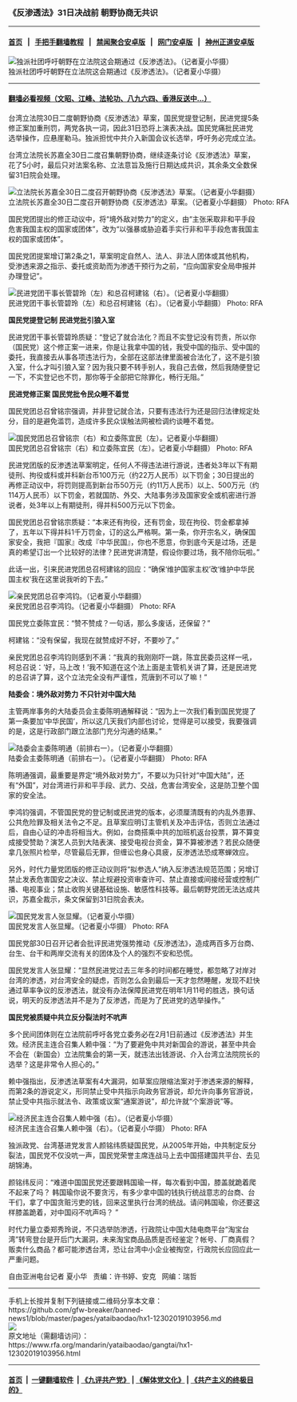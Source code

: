 ### 《反渗透法》31日决战前 朝野协商无共识
------------------------

#### [首页](https://github.com/gfw-breaker/banned-news1/blob/master/README.md) &nbsp;&nbsp;|&nbsp;&nbsp; [手把手翻墙教程](https://github.com/gfw-breaker/guides/wiki) &nbsp;&nbsp;|&nbsp;&nbsp; [禁闻聚合安卓版](https://github.com/gfw-breaker/bn-android) &nbsp;&nbsp;|&nbsp;&nbsp; [网门安卓版](https://github.com/oGate2/oGate) &nbsp;&nbsp;|&nbsp;&nbsp; [神州正道安卓版](https://github.com/SzzdOgate/update) 



<div id="headerimg">
 <img alt="独派社团呼吁朝野在立法院这会期通过《反渗透法》。（记者夏小华摄）" src="https://www.rfa.org/mandarin/yataibaodao/gangtai/hx1-12302019103956.html/4e00.JPG/@@images/1a489303-b3d6-4099-b57e-ec62fea742ba.jpeg" title="独派社团呼吁朝野在立法院这会期通过《反渗透法》。（记者夏小华摄）"/>
 <div id="headerimgcontents">
  <div id="headerimgcaption">
   <span>
    独派社团呼吁朝野在立法院这会期通过《反渗透法》。（记者夏小华摄）
   </span>
   <!-- zoomattribute -->
  </div>
  <!-- headerimgcaption -->
 </div>
 <!-- headerimagecontents -->
</div>

<hr/>


#### [翻墙必看视频（文昭、江峰、法轮功、八九六四、香港反送中...）](http://167.172.214.107/home.html)

<div id="storytext">
 <div>
  <div class="slot_header">
  </div>
 </div>
 <p>
 </p>
 <p>
  台湾立法院30日二度朝野协商《反渗透法》草案，国民党提登记制，民进党提5条修正案加重刑罚，两党各执一词，因此31日恐将上演表决战。国民党痛批民进党选举操作，应悬崖勒马。独派担忧中共介入新国会议长选举，呼吁务必完成立法。
 </p>
 <p>
  台湾立法院长苏嘉全30日二度召集朝野协商，继续逐条讨论《反渗透法》草案，花了5小时，最后只对法案名称、立法意旨及施行日期达成共识，其余条文全数保留31日院会处理。
 </p>
 <p>
 </p>
 <p>
  <div class="image-inline captioned" style="width:1500px;">
   <div style="width:1500px;">
    <img alt="立法院长苏嘉全30日二度召开朝野协商《反渗透法》草案。（记者夏小华翻摄）" src="https://www.rfa.org/mandarin/yataibaodao/gangtai/hx1-12302019103956.html/4e8c.JPG" title="立法院长苏嘉全30日二度召开朝野协商《反渗透法》草案。（记者夏小华翻摄）"/>
   </div>
   <div class="image-caption">
    <span style="width:1500px;">
     立法院长苏嘉全30日二度召开朝野协商《反渗透法》草案。（记者夏小华翻摄）
    </span>
    <span class="copyright">
     Photo: RFA
    </span>
   </div>
  </div>
 </p>
 <p>
 </p>
 <p>
  国民党团提出的修正动议中，将“境外敌对势力”的定义，由“主张采取非和平手段危害我国主权的国家或团体”，改为“以强暴或胁迫着手实行非和平手段危害我国主权的国家或团体”。
 </p>
 <p>
  国民党团提案增订第2条之1，草案明定自然人、法人、非法人团体或其他机构，受渗透来源之指示、委托或资助而为渗透干预行为之前，“应向国家安全局申报并办理登记”。
 </p>
 <p>
 </p>
 <p>
  <div class="image-inline captioned" style="width:1500px;">
   <div style="width:1500px;">
    <img alt="民进党团干事长管碧玲（左）和总召柯建铭（右）。（记者夏小华翻摄）" src="https://www.rfa.org/mandarin/yataibaodao/gangtai/hx1-12302019103956.html/4e09.JPG" title="民进党团干事长管碧玲（左）和总召柯建铭（右）。（记者夏小华翻摄）"/>
   </div>
   <div class="image-caption">
    <span style="width:1500px;">
     民进党团干事长管碧玲（左）和总召柯建铭（右）。（记者夏小华翻摄）
    </span>
    <span class="copyright">
     Photo: RFA
    </span>
   </div>
  </div>
 </p>
 <p>
  <b>
   国民党提登记制
  </b>
  <b>
  </b>
  <b>
   民进党批引狼入室
  </b>
  <b>
  </b>
 </p>
 <p>
  民进党团干事长管碧玲质疑：“登记了就合法化？而且不实登记没有罚责，所以你（国民党）这个修正案一进来，你是让我拿中国的钱，我受中国的指示、受中国的委托，我直接去从事各项违法行为，全部在这部法律里面被合法化了，这不是引狼入室，什么才叫引狼入室？因为我只要不转手别人，我自己去做，然后我随便登记一下，不实登记也不罚，那你等于全部把它除罪化，畅行无阻。”
 </p>
 <p>
  <b>
   民进党修正案
  </b>
  <b>
  </b>
  <b>
   国民党批令民众睡不着觉
  </b>
  <b>
  </b>
 </p>
 <p>
  国民党团总召曾铭宗强调，并非登记就合法，只要有违法行为还是回归法律规定处分，目的是避免滥罚，造成许多民众误触法网被检调约谈睡不着觉。
 </p>
 <p>
 </p>
 <p>
  <div class="image-inline captioned" style="width:1500px;">
   <div style="width:1500px;">
    <img alt="国民党团总召曾铭宗（右）和立委陈宜民（左）。记者夏小华翻摄）" src="https://www.rfa.org/mandarin/yataibaodao/gangtai/hx1-12302019103956.html/56db.JPG" title="国民党团总召曾铭宗（右）和立委陈宜民（左）。记者夏小华翻摄）"/>
   </div>
   <div class="image-caption">
    <span style="width:1500px;">
     国民党团总召曾铭宗（右）和立委陈宜民（左）。记者夏小华翻摄）
    </span>
    <span class="copyright">
     Photo: RFA
    </span>
   </div>
  </div>
 </p>
 <p>
  民进党团版的反渗透法草案明定，任何人不得违法进行游说，违者处3年以下有期徒刑、拘役或科或并科新台币100万元（约22万人民币）以下罚金；30日提出的再修正动议中，将罚则提高到新台币50万元（约11万人民币）以上、500万元（约114万人民币）以下罚金，若就国防、外交、大陆事务涉及国家安全或机密进行游说者，处3年以上有期徒刑，得并科500万元以下罚金。
 </p>
 <p>
  国民党团总召曾铭宗质疑：“本来还有拘役，还有罚金，现在拘役、罚金都拿掉了，五年以下得并科1千万罚金，订的这么严格啊。第一条，你开宗名义，确保国家安全，我把『国家』改成『中华民国』，你也不愿意，你到底今天是过场，还是真的希望订出一个比较好的法律？民进党讲清楚，假设你要过场，我不陪你玩啦。”
 </p>
 <p>
  此话一出，引来民进党团总召柯建铭的回应：“确保‘维护国家主权’改‘维护中华民国主权’我在这里说我听的下去。”
 </p>
 <p>
 </p>
 <p>
  <div class="image-inline captioned" style="width:1500px;">
   <div style="width:1500px;">
    <img alt="亲民党团总召李鸿钧。（记者夏小华翻摄）" src="https://www.rfa.org/mandarin/yataibaodao/gangtai/hx1-12302019103956.html/4e94.JPG" title="亲民党团总召李鸿钧。（记者夏小华翻摄）"/>
   </div>
   <div class="image-caption">
    <span style="width:1500px;">
     亲民党团总召李鸿钧。（记者夏小华翻摄）
    </span>
    <span class="copyright">
     Photo: RFA
    </span>
   </div>
  </div>
 </p>
 <p>
  国民党立委陈宜民：“赞不赞成？一句话，那么多废话，还保留？”
 </p>
 <p>
  柯建铭：“没有保留，我现在就赞成好不好，不要吵了。”
 </p>
 <p>
  亲民党团总召李鸿钧则感到不满：“我真的我刚刚吓一跳，陈宜民委员这样一吼，柯总召说：‘好，马上改！’我不知道在这个法上面是主管机关讲了算，还是民进党的总召讲了算，这个立法完全没有严谨性，荒唐到不可以了嘛！”
 </p>
 <p>
  <b>
   陆委会：境外敌对势力
  </b>
  <b>
  </b>
  <b>
   不只针对中国大陆
  </b>
  <b>
  </b>
 </p>
 <p>
  主管两岸事务的大陆委员会主委陈明通解释说：“因为上一次我们看到国民党提了第一条要加‘中华民国’，所以这几天我们内部也讨论，觉得是可以接受，我要强调的是，这是行政部门跟立法部门充分沟通的结果。”
 </p>
 <p>
 </p>
 <p>
  <div class="image-inline captioned" style="width:1500px;">
   <div style="width:1500px;">
    <img alt="陆委会主委陈明通（前排右一）。（记者夏小华翻摄）" src="https://www.rfa.org/mandarin/yataibaodao/gangtai/hx1-12302019103956.html/516d.JPG" title="陆委会主委陈明通（前排右一）。（记者夏小华翻摄）"/>
   </div>
   <div class="image-caption">
    <span style="width:1500px;">
     陆委会主委陈明通（前排右一）。（记者夏小华翻摄）
    </span>
    <span class="copyright">
     Photo: RFA
    </span>
   </div>
  </div>
 </p>
 <p>
  陈明通强调，最重要是界定“境外敌对势力”，不要以为只针对“中国大陆”，还有“外国”，对台湾进行非和平手段、武力、交战，危害台湾安全，这是防卫整个国家的安全法。
 </p>
 <p>
  李鸿钧强调，不管国民党的登记制或民进党的版本，必须厘清既有的内乱外患罪、公共危险罪及相关法令之不足。且草案应明订主管机关及冲击评估，否则立法通过后，自由心证的冲击将相当大。例如，台商搭乘中共的加班机返台投票，算不算变成接受赞助？演艺人员到大陆表演、接受电视台资金，算不算被渗透？若民众随便拿几张照片检举，尽管最后无罪，但缠讼也身心具疲，反渗透法恐成寒蝉效应。
 </p>
 <p>
  另外，时代力量党团版的修正动议则将“拟参选人”纳入反渗透法规范范围；另增订禁止发表危害国安之决议、禁止规避投资审查许可、禁止直接或间接经营或控制广播、电视事业；禁止收购关键基础设施、敏感性科技等。最后朝野党团无法达成共识，苏嘉全裁示，条文保留到31日院会表决。
 </p>
 <p>
 </p>
 <p>
  <div class="image-inline captioned" style="width:1500px;">
   <div style="width:1500px;">
    <img alt="国民党发言人张显耀。（记者夏小华摄）" src="https://www.rfa.org/mandarin/yataibaodao/gangtai/hx1-12302019103956.html/4e03.JPG" title="国民党发言人张显耀。（记者夏小华摄）"/>
   </div>
   <div class="image-caption">
    <span style="width:1500px;">
     国民党发言人张显耀。（记者夏小华摄）
    </span>
    <span class="copyright">
     Photo: RFA
    </span>
   </div>
  </div>
 </p>
 <p>
  国民党部30日召开记者会批评民进党强势推动《反渗透法》，造成两百多万台商、台生、台干和两岸交流有关的团体及个人的强烈不安和恐慌。
 </p>
 <p>
  国民党发言人张显耀：“显然民进党过去三年多的时间都在睡觉，都忽略了对岸对台湾的渗透，对台湾安全的疑虑，否则怎么会到最后一天才忽然睡醒，发现不赶快通过草率争议的反渗透法，就没有办法保障民进党在明年1月11号的胜选，换句话说，明天的反渗透法并不是为了反渗透，而是为了民进党的选举操作。”
 </p>
 <p>
  <b>
   国民党被质疑中共立反分裂法时不吭声
  </b>
  <b>
  </b>
 </p>
 <p>
  多个民间团体则在立法院前呼吁各党立委务必在2月1日前通过《反渗透法》并生效。经济民主连合召集人赖中强：“为了要避免中共对新国会的游说，甚至中共会不会在（新国会）立法院集会的第一天，就违法出钱游说、介入台湾立法院院长的选举？这是非常令人担心的。”
 </p>
 <p>
  赖中强指出，反渗透法草案有4大漏洞，如草案应限缩法案对于渗透来源的解释，而第2条的游说定义，形同禁止受中共指示向政务官游说，却允许向事务官游说，禁止受中共指示就法令、政策或议案“通案游说”，却允许就“个案游说”等。
 </p>
 <p>
 </p>
 <p>
  <div class="image-inline captioned" style="width:1500px;">
   <div style="width:1500px;">
    <img alt="经济民主连合召集人赖中强（右）。（记者夏小华摄）" src="https://www.rfa.org/mandarin/yataibaodao/gangtai/hx1-12302019103956.html/516b.JPG" title="经济民主连合召集人赖中强（右）。（记者夏小华摄）"/>
   </div>
   <div class="image-caption">
    <span style="width:1500px;">
     经济民主连合召集人赖中强（右）。（记者夏小华摄）
    </span>
    <span class="copyright">
     Photo: RFA
    </span>
   </div>
  </div>
 </p>
 <p>
  独派政党、台湾基进党发言人颜铭纬质疑国民党，从2005年开始，中共制定反分裂法，国民党不仅没吭一声，国民党荣誉主席连战马上去中国搭建国共平台、去见胡锦涛。
 </p>
 <p>
  颜铭纬反问：“难道中国国民党还要跟韩国瑜一样，每次看到中国，膝盖就跪着爬不起来了吗？ 韩国瑜你说不要贪污，有多少拿中国的钱执行统战意志的台商、台干们，拿了中国贪赃污吏的钱，回来这里执行台湾的统战。请问韩国瑜，你还要这样膝盖跪着，对中国闷不吭声吗？ ”
 </p>
 <p>
  时代力量立委郑秀玲说，不只选举防渗透，行政院让中国大陆电商平台“淘宝台湾”转弯登台是开后门大漏洞，未来淘宝商品品质是否经鉴定？帐号、厂商真假？贩卖什么商品？都可能渗透台湾，恐让台湾中小企业被掏空，行政院长应回应此一严重问题。
 </p>
 <p>
 </p>
 <p>
  自由亚洲电台记者 夏小华   责编：许书婷、安克   网编：瑞哲
 </p>
</div>

<hr/>
手机上长按并复制下列链接或二维码分享本文章：<br/>
https://github.com/gfw-breaker/banned-news1/blob/master/pages/yataibaodao/hx1-12302019103956.md <br/>
<a href='https://github.com/gfw-breaker/banned-news1/blob/master/pages/yataibaodao/hx1-12302019103956.md'><img src='https://github.com/gfw-breaker/banned-news1/blob/master/pages/yataibaodao/hx1-12302019103956.md.png'/></a> <br/>
原文地址（需翻墙访问）：https://www.rfa.org/mandarin/yataibaodao/gangtai/hx1-12302019103956.html


------------------------
#### [首页](https://github.com/gfw-breaker/banned-news1/blob/master/README.md) &nbsp;|&nbsp; [一键翻墙软件](https://github.com/gfw-breaker/nogfw/blob/master/README.md) &nbsp;| [《九评共产党》](https://github.com/gfw-breaker/9ping.md/blob/master/README.md#九评之一评共产党是什么) | [《解体党文化》](https://github.com/gfw-breaker/jtdwh.md/blob/master/README.md) | [《共产主义的终极目的》](https://github.com/gfw-breaker/gczydzjmd.md/blob/master/README.md)


<img src='http://gfw-breaker.win/banned-news/pages/yataibaodao/hx1-12302019103956.md' width='0px' height='0px'/>